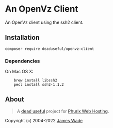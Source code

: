 # An OpenVz Client

An OpenVz client using the ssh2 client.

## Installation

`composer require deaduseful/openvz-client`

### Dependencies

On Mac OS X:

```shell
    brew install libssh2
    pecl install ssh2-1.1.2
```

## About

> A [dead useful](https://deaduseful.com/) project for [Phurix Web Hosting](https://phurix.co.uk/).

Copyright (c) 2004-2022 [James Wade](https://wade.be/)

